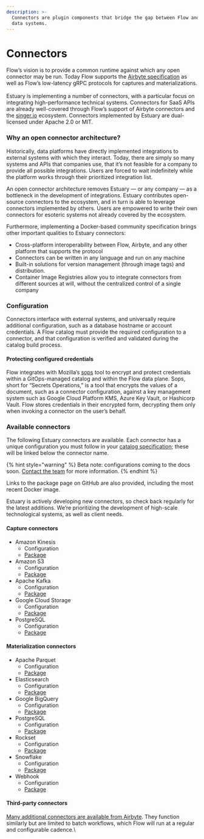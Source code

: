 ```yaml
---
description: >-
  Connectors are plugin components that bridge the gap between Flow and your
  data systems.
---
```


# Connectors

Flow’s vision is to provide a common runtime against which any open connector may be run. Today Flow supports the [Airbyte specification](https://docs.airbyte.io/understanding-airbyte/airbyte-specification) as well as Flow’s low-latency gRPC protocols for captures and materializations.\
\
Estuary is implementing a number of connectors, with a particular focus on integrating high-performance technical systems. Connectors for SaaS APIs are already well-covered through Flow’s support of Airbyte connectors and the [singer.io](https://www.singer.io) ecosystem. Connectors implemented by Estuary are dual-licensed under Apache 2.0 or MIT.

### Why an open connector architecture?

Historically, data platforms have directly implemented integrations to external systems with which they interact. Today, there are simply so many systems and APIs that companies use, that it’s not feasible for a company to provide all possible integrations. Users are forced to wait indefinitely while the platform works through their prioritized integration list.

An open connector architecture removes Estuary — or any company — as a bottleneck in the development of integrations. Estuary contributes open-source connectors to the ecosystem, and in turn is able to leverage connectors implemented by others. Users are empowered to write their own connectors for esoteric systems not already covered by the ecosystem.

Furthermore, implementing a Docker-based community specification brings other important qualities to Estuary connectors:

* Cross-platform interoperability between Flow, Airbyte, and any other platform that supports the protocol&#x20;
* Connectors can be written in any language and run on any machine&#x20;
* Built-in solutions for version management (through image tags) and distribution.&#x20;
* Container Image Registries allow you to integrate connectors from different sources at will, without the centralized control of a single company

### Configuration

Connectors interface with external systems, and universally require additional configuration, such as a database hostname or account credentials. A Flow catalog must provide the required configuration to a connector, and that configuration is verified and validated during the catalog build process.

#### Protecting configured credentials

Flow integrates with Mozilla’s [sops](https://github.com/mozilla/sops) tool to encrypt and protect credentials within a GitOps-managed catalog and within the Flow data plane. Sops, short for “Secrets Operations,” is a tool that encrypts the values of a document, such as a connector configuration, against a key management system such as Google Cloud Platform KMS, Azure Key Vault, or Hashicorp Vault. Flow stores credentials in their encrypted form, decrypting them only when invoking a connector on the user’s behalf.

### Available connectors

The following Estuary connectors are available. Each connector has a unique configuration you must follow in your [catalog specification](concepts/catalog-entities/catalog-spec.md); these will be linked below the connector name.&#x20;

{% hint style="warning" %}
Beta note: configurations coming to the docs soon. [Contact the team](mailto:info@estuary.dev) for more information.&#x20;
{% endhint %}

Links to the package page on GitHub are also provided, including the most recent Docker image.

Estuary is actively developing new connectors, so check back regularly for the latest additions. We’re prioritizing the development of high-scale technological systems, as well as client needs.

#### Capture connectors

* Amazon Kinesis&#x20;
  * Configuration&#x20;
  * [Package ](https://github.com/estuary/connectors/pkgs/container/source-kinesis)
* Amazon S3&#x20;
  * Configuration&#x20;
  * [Package ](https://github.com/estuary/connectors/pkgs/container/source-s3)
* Apache Kafka&#x20;
  * Configuration&#x20;
  * [Package ](https://github.com/estuary/connectors/pkgs/container/source-kafka)
* Google Cloud Storage&#x20;
  * Configuration&#x20;
  * [Package ](https://github.com/estuary/connectors/pkgs/container/source-gcs)
* PostgreSQL&#x20;
  * Configuration&#x20;
  * [Package](https://github.com/estuary/connectors/pkgs/container/source-postgres)

#### Materialization connectors

* Apache Parquet&#x20;
  * Configuration&#x20;
  * [Package ](https://github.com/estuary/connectors/pkgs/container/materialize-s3-parquet)
* Elasticsearch&#x20;
  * Configuration&#x20;
  * [Package](https://github.com/estuary/connectors/pkgs/container/materialize-elasticsearch)&#x20;
* Google BigQuery&#x20;
  * Configuration&#x20;
  * [Package ](https://github.com/estuary/connectors/pkgs/container/materialize-bigquery)
* PostgreSQL&#x20;
  * Configuration&#x20;
  * [Package ](https://github.com/estuary/connectors/pkgs/container/materialize-postgres)
* Rockset&#x20;
  * Configuration&#x20;
  * [Package ](https://github.com/estuary/connectors/pkgs/container/materialize-rockset)
* Snowflake&#x20;
  * Configuration&#x20;
  * [Package ](https://github.com/estuary/connectors/pkgs/container/materialize-snowflake)
* Webhook&#x20;
  * Configuration&#x20;
  * [Package](https://github.com/estuary/connectors/pkgs/container/materialize-webhook)

#### Third-party connectors

[Many additional connectors are available from Airbyte](https://airbyte.io/connectors). They function similarly but are limited to batch workflows, which Flow will run at a regular and configurable cadence.\
